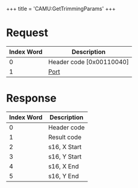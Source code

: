 +++
title = 'CAMU:GetTrimmingParams'
+++

# Request

| Index Word | Description                             |
|------------|-----------------------------------------|
| 0          | Header code \[0x00110040\]              |
| 1          | [Port](Camera_Services#Port "wikilink") |

# Response

| Index Word | Description  |
|------------|--------------|
| 0          | Header code  |
| 1          | Result code  |
| 2          | s16, X Start |
| 3          | s16, Y Start |
| 4          | s16, X End   |
| 5          | s16, Y End   |
